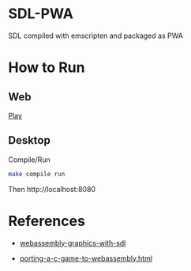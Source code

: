 # SDL-PWA

SDL compiled with emscripten and packaged as PWA

# How to Run

## Web
[Play](https://humbertodias.github.io/sdl-pwa)
## Desktop

Compile/Run

```sh
make compile run
```

Then
http://localhost:8080


# References

* [webassembly-graphics-with-sdl](https://www.jamesfmackenzie.com/2019/12/01/webassembly-graphics-with-sdl)

* [porting-a-c-game-to-webassembly.html](https://ryanpcmcquen.org/code/2020/11/26/porting-a-c-game-to-webassembly.html)
